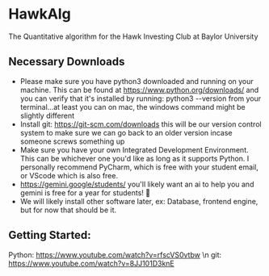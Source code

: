 # HawkAlg
The Quantitative algorithm for the Hawk Investing Club at Baylor University

## Necessary Downloads
- Please make sure you have python3 downloaded and running on your machine. This can be found at https://www.python.org/downloads/ and you can verify that it's installed by running: python3 --version from your terminal...at least you can on mac, the windows command might be slightly different
- Install git: https://git-scm.com/downloads this will be our version control system to make sure we can go back to an older version incase someone screws something up
- Make sure you have your own Integrated Development Environment. This can be whichever one you'd like as long as it supports Python. I personally recommend PyCharm, which is free with your student email, or VScode which is also free.
- https://gemini.google/students/ you'll likely want an ai to help you and gemini is free for a year for students! 🎉
- We will likely install other software later, ex: Database, frontend engine, but for now that should be it.

## Getting Started:
Python: https://www.youtube.com/watch?v=rfscVS0vtbw \n
git: https://www.youtube.com/watch?v=8JJ101D3knE

 
